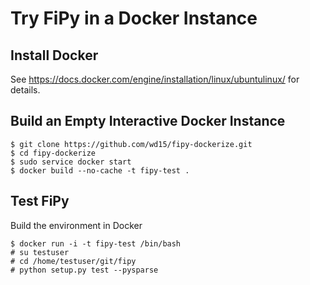 # Try FiPy in a Docker Instance

## Install Docker

See https://docs.docker.com/engine/installation/linux/ubuntulinux/ for
details.

## Build an Empty Interactive Docker Instance

    $ git clone https://github.com/wd15/fipy-dockerize.git
    $ cd fipy-dockerize
    $ sudo service docker start
    $ docker build --no-cache -t fipy-test .

## Test FiPy

Build the environment in Docker

    $ docker run -i -t fipy-test /bin/bash
    # su testuser
    # cd /home/testuser/git/fipy
    # python setup.py test --pysparse
